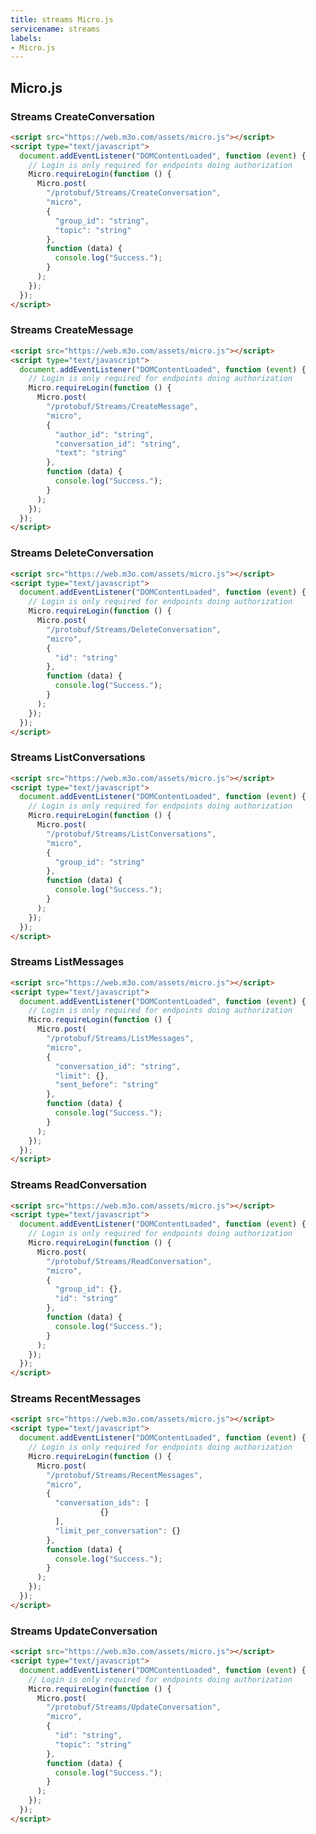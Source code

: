 ```yaml
---
title: streams Micro.js
servicename: streams
labels: 
- Micro.js
---
```


## Micro.js


### Streams CreateConversation
<!-- We use the request body description here as endpoint descriptions are not
being lifted correctly from the proto by the openapi spec generator -->

```html
<script src="https://web.m3o.com/assets/micro.js"></script>
<script type="text/javascript">
  document.addEventListener("DOMContentLoaded", function (event) {
    // Login is only required for endpoints doing authorization
    Micro.requireLogin(function () {
      Micro.post(
        "/protobuf/Streams/CreateConversation",
        "micro",
        {
          "group_id": "string",
          "topic": "string"
        },
        function (data) {
          console.log("Success.");
        }
      );
    });
  });
</script>
```


### Streams CreateMessage
<!-- We use the request body description here as endpoint descriptions are not
being lifted correctly from the proto by the openapi spec generator -->

```html
<script src="https://web.m3o.com/assets/micro.js"></script>
<script type="text/javascript">
  document.addEventListener("DOMContentLoaded", function (event) {
    // Login is only required for endpoints doing authorization
    Micro.requireLogin(function () {
      Micro.post(
        "/protobuf/Streams/CreateMessage",
        "micro",
        {
          "author_id": "string",
          "conversation_id": "string",
          "text": "string"
        },
        function (data) {
          console.log("Success.");
        }
      );
    });
  });
</script>
```


### Streams DeleteConversation
<!-- We use the request body description here as endpoint descriptions are not
being lifted correctly from the proto by the openapi spec generator -->

```html
<script src="https://web.m3o.com/assets/micro.js"></script>
<script type="text/javascript">
  document.addEventListener("DOMContentLoaded", function (event) {
    // Login is only required for endpoints doing authorization
    Micro.requireLogin(function () {
      Micro.post(
        "/protobuf/Streams/DeleteConversation",
        "micro",
        {
          "id": "string"
        },
        function (data) {
          console.log("Success.");
        }
      );
    });
  });
</script>
```


### Streams ListConversations
<!-- We use the request body description here as endpoint descriptions are not
being lifted correctly from the proto by the openapi spec generator -->

```html
<script src="https://web.m3o.com/assets/micro.js"></script>
<script type="text/javascript">
  document.addEventListener("DOMContentLoaded", function (event) {
    // Login is only required for endpoints doing authorization
    Micro.requireLogin(function () {
      Micro.post(
        "/protobuf/Streams/ListConversations",
        "micro",
        {
          "group_id": "string"
        },
        function (data) {
          console.log("Success.");
        }
      );
    });
  });
</script>
```


### Streams ListMessages
<!-- We use the request body description here as endpoint descriptions are not
being lifted correctly from the proto by the openapi spec generator -->

```html
<script src="https://web.m3o.com/assets/micro.js"></script>
<script type="text/javascript">
  document.addEventListener("DOMContentLoaded", function (event) {
    // Login is only required for endpoints doing authorization
    Micro.requireLogin(function () {
      Micro.post(
        "/protobuf/Streams/ListMessages",
        "micro",
        {
          "conversation_id": "string",
          "limit": {},
          "sent_before": "string"
        },
        function (data) {
          console.log("Success.");
        }
      );
    });
  });
</script>
```


### Streams ReadConversation
<!-- We use the request body description here as endpoint descriptions are not
being lifted correctly from the proto by the openapi spec generator -->

```html
<script src="https://web.m3o.com/assets/micro.js"></script>
<script type="text/javascript">
  document.addEventListener("DOMContentLoaded", function (event) {
    // Login is only required for endpoints doing authorization
    Micro.requireLogin(function () {
      Micro.post(
        "/protobuf/Streams/ReadConversation",
        "micro",
        {
          "group_id": {},
          "id": "string"
        },
        function (data) {
          console.log("Success.");
        }
      );
    });
  });
</script>
```


### Streams RecentMessages
<!-- We use the request body description here as endpoint descriptions are not
being lifted correctly from the proto by the openapi spec generator -->

```html
<script src="https://web.m3o.com/assets/micro.js"></script>
<script type="text/javascript">
  document.addEventListener("DOMContentLoaded", function (event) {
    // Login is only required for endpoints doing authorization
    Micro.requireLogin(function () {
      Micro.post(
        "/protobuf/Streams/RecentMessages",
        "micro",
        {
          "conversation_ids": [
                    {}
          ],
          "limit_per_conversation": {}
        },
        function (data) {
          console.log("Success.");
        }
      );
    });
  });
</script>
```


### Streams UpdateConversation
<!-- We use the request body description here as endpoint descriptions are not
being lifted correctly from the proto by the openapi spec generator -->

```html
<script src="https://web.m3o.com/assets/micro.js"></script>
<script type="text/javascript">
  document.addEventListener("DOMContentLoaded", function (event) {
    // Login is only required for endpoints doing authorization
    Micro.requireLogin(function () {
      Micro.post(
        "/protobuf/Streams/UpdateConversation",
        "micro",
        {
          "id": "string",
          "topic": "string"
        },
        function (data) {
          console.log("Success.");
        }
      );
    });
  });
</script>
```


